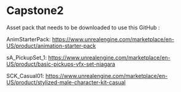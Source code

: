 # Capstone2
 
Asset pack that needs to be downloaded to use this GitHub :

AnimStarterPack:
https://www.unrealengine.com/marketplace/en-US/product/animation-starter-pack

sA_PickupSet_1:
https://www.unrealengine.com/marketplace/en-US/product/basic-pickups-vfx-set-niagara

SCK_Casual01: 
https://www.unrealengine.com/marketplace/en-US/product/stylized-male-character-kit-casual